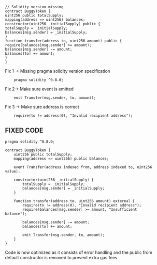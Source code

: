 ````solidity
// Solidity version missing
contract BuggyToken {
uint256 public totalSupply;
mapping(address => uint256) balances;
constructor(uint256 _initialSupply) public {
totalSupply = _initialSupply;
balances[msg.sender] = _initialSupply;
}
function transfer(address to, uint256 amount) public {
require(balances[msg.sender] >= amount);
balances[msg.sender] -= amount;
balances[to] += amount;
}
}
````
Fix 1 -> Missing pragma solidity version specification

        pragma solidity ^0.8.0;
    
Fix 2-> Make sure event is emitted

        emit Transfer(msg.sender, to, amount);

Fix 3 -> Make sure address is correct

        require(to != address(0), "Invalid recipient address");

## FIXED CODE 

````solidity
pragma solidity ^0.8.0;

contract BuggyToken {
    uint256 public totalSupply;
    mapping(address => uint256) public balances;

    event Transfer(address indexed from, address indexed to, uint256 value);

    constructor(uint256 _initialSupply) {
        totalSupply = _initialSupply;
        balances[msg.sender] = _initialSupply;
    }

    function transfer(address to, uint256 amount) external {
        require(to != address(0), "Invalid recipient address");
        require(balances[msg.sender] >= amount, "Insufficient balance");

        balances[msg.sender] -= amount;
        balances[to] += amount;

        emit Transfer(msg.sender, to, amount);
    }
}
````

Code is now optimized as it consists of error handling and the public from default constructor is removed to prevent extra gas fees
